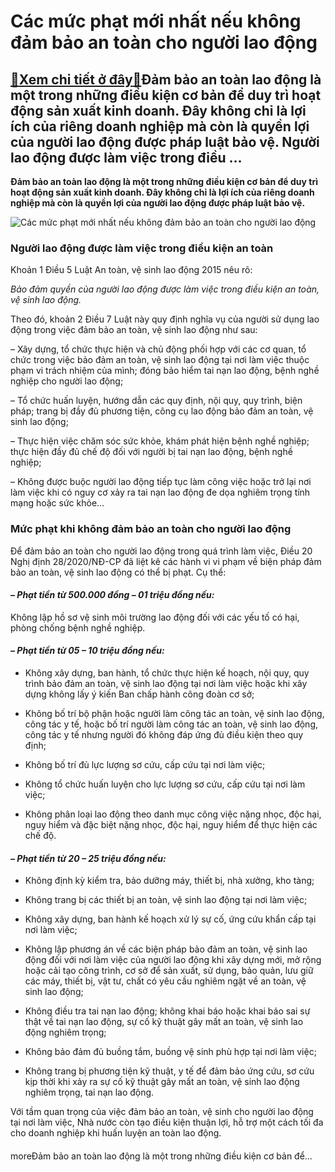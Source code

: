 Các mức phạt mới nhất nếu không đảm bảo an toàn cho người lao động
==================================================================

[:gift:Xem chi tiết ở đây:gift:](https://hddtvn.com/cac-muc-phat-moi-nhat-neu-khong-dam-bao-an-toan-cho-nguoi-lao-dong/)Đảm bảo an toàn lao động là một trong những điều kiện cơ bản để duy trì hoạt động sản xuất kinh doanh. Đây không chỉ là lợi ích của riêng doanh nghiệp mà còn là quyền lợi của người lao động được pháp luật bảo vệ. Người lao động được làm việc trong điều …
--------------------------------------------------------------------------------------------------------------------------------------------------------------------------------------------------------------------------------------------------------------

**Đảm bảo an toàn lao động là một trong những điều kiện cơ bản để duy trì hoạt động sản xuất kinh doanh. Đây không chỉ là lợi ích của riêng doanh nghiệp mà còn là quyền lợi của người lao động được pháp luật bảo vệ.**


![Các mức phạt mới nhất nếu không đảm bảo an toàn cho người lao động](https://hddtvn.com/wp-content/uploads/2021/01/Construction-Accident_SUN-News_22224256_s@2x.jpg)


### **Người lao động được làm việc trong điều kiện an toàn**


Khoản 1 Điều 5 Luật An toàn, vệ sinh lao động 2015 nêu rõ:


*Bảo đảm quyền của người lao động được làm việc trong điều kiện an toàn, vệ sinh lao động.*


Theo đó, khoản 2 Điều 7 Luật này quy định nghĩa vụ của người sử dụng lao động trong việc đảm bảo an toàn, vệ sinh lao động như sau:


– Xây dựng, tổ chức thực hiện và chủ động phối hợp với các cơ quan, tổ chức trong việc bảo đảm an toàn, vệ sinh lao động tại nơi làm việc thuộc phạm vi trách nhiệm của mình; đóng bảo hiểm tai nạn lao động, bệnh nghề nghiệp cho người lao động;


– Tổ chức huấn luyện, hướng dẫn các quy định, nội quy, quy trình, biện pháp; trang bị đầy đủ phương tiện, công cụ lao động bảo đảm an toàn, vệ sinh lao động;


– Thực hiện việc chăm sóc sức khỏe, khám phát hiện bệnh nghề nghiệp; thực hiện đầy đủ chế độ đối với người bị tai nạn lao động, bệnh nghề nghiệp;


– Không được buộc người lao động tiếp tục làm công việc hoặc trở lại nơi làm việc khi có nguy cơ xảy ra tai nạn lao động đe dọa nghiêm trọng tính mạng hoặc sức khỏe…


### **Mức phạt khi không đảm bảo an toàn cho người lao động**


Để đảm bảo an toàn cho người lao động trong quá trình làm việc, Điều 20 Nghị định 28/2020/NĐ-CP đã liệt kê các hành vi vi phạm về biện pháp đảm bảo an toàn, vệ sinh lao động có thể bị phạt. Cụ thể:


#### *– Phạt tiền từ 500.000 đồng – 01 triệu đồng nếu:*


Không lập hồ sơ vệ sinh môi trường lao động đối với các yếu tố có hại, phòng chống bệnh nghề nghiệp.


#### *– Phạt tiền từ 05 – 10 triệu đồng nếu:*


+ Không xây dựng, ban hành, tổ chức thực hiện kế hoạch, nội quy, quy trình bảo đảm an toàn, vệ sinh lao động tại nơi làm việc hoặc khi xây dựng không lấy ý kiến Ban chấp hành công đoàn cơ sở;


+ Không bố trí bộ phận hoặc người làm công tác an toàn, vệ sinh lao động, công tác y tế, hoặc bố trí người làm công tác an toàn, vệ sinh lao động, công tác y tế nhưng người đó không đáp ứng đủ điều kiện theo quy định;


+ Không bố trí đủ lực lượng sơ cứu, cấp cứu tại nơi làm việc;


+ Không tổ chức huấn luyện cho lực lượng sơ cứu, cấp cứu tại nơi làm việc;


+ Không phân loại lao động theo danh mục công việc nặng nhọc, độc hại, nguy hiểm và đặc biệt nặng nhọc, độc hại, nguy hiểm để thực hiện các chế độ.


#### *– Phạt tiền từ 20 – 25 triệu đồng nếu:*


+ Không định kỳ kiểm tra, bảo dưỡng máy, thiết bị, nhà xưởng, kho tàng;


+ Không trang bị các thiết bị an toàn, vệ sinh lao động tại nơi làm việc;


+ Không xây dựng, ban hành kế hoạch xử lý sự cố, ứng cứu khẩn cấp tại nơi làm việc;


+ Không lập phương án về các biện pháp bảo đảm an toàn, vệ sinh lao động đối với nơi làm việc của người lao động khi xây dựng mới, mở rộng hoặc cải tạo công trình, cơ sở để sản xuất, sử dụng, bảo quản, lưu giữ các máy, thiết bị, vật tư, chất có yêu cầu nghiêm ngặt về an toàn, vệ sinh lao động;


+ Không điều tra tai nạn lao động; không khai báo hoặc khai báo sai sự thật về tai nạn lao động, sự cố kỹ thuật gây mất an toàn, vệ sinh lao động nghiêm trọng;


+ Không bảo đảm đủ buồng tắm, buồng vệ sinh phù hợp tại nơi làm việc;


+ Không trang bị phương tiện kỹ thuật, y tế để đảm bảo ứng cứu, sơ cứu kịp thời khi xảy ra sự cố kỹ thuật gây mất an toàn, vệ sinh lao động nghiêm trọng, tai nạn lao động.


Với tầm quan trọng của việc đảm bảo an toàn, vệ sinh cho người lao động tại nơi làm việc, Nhà nước còn tạo điều kiện thuận lợi, hỗ trợ một cách tối đa cho doanh nghiệp khi huấn luyện an toàn lao động.


#### 


moreĐảm bảo an toàn lao động là một trong những điều kiện cơ bản để…

